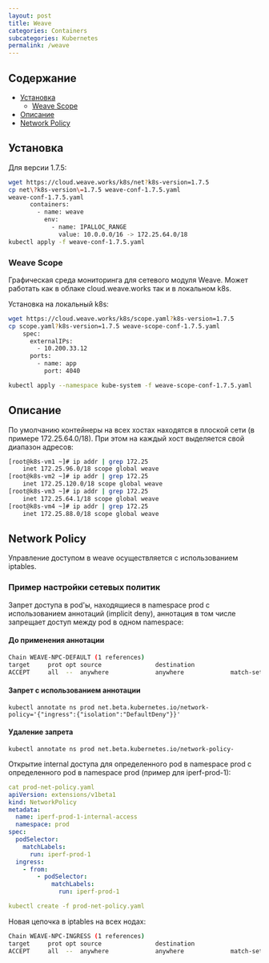 ```yaml
---
layout: post
title: Weave
categories: Containers
subcategories: Kubernetes
permalink: /weave
---
```


## Содержание
   * [Установка](/weave#Установка)
      * [Weave Scope](/weave#Weave-Scope)
   * [Описание](/weave#Описание)
   * [Network Policy](/weave#Network-Policy)	  
   
## Установка <a name="Установка"></a>

Для версии 1.7.5:
```bash
wget https://cloud.weave.works/k8s/net?k8s-version=1.7.5
cp net\?k8s-version\=1.7.5 weave-conf-1.7.5.yaml
weave-conf-1.7.5.yaml
      containers:
        - name: weave
          env:
            - name: IPALLOC_RANGE
              value: 10.0.0.0/16 -> 172.25.64.0/18
kubectl apply -f weave-conf-1.7.5.yaml
```
### Weave Scope <a name="Weave-Scope"></a>

Графическая среда мониторинга для сетевого модуля Weave. Может работать как в облаке cloud.weave.works так и в локальном k8s.

Установка на локальный k8s:
```bash
wget https://cloud.weave.works/k8s/scope.yaml?k8s-version=1.7.5
cp scope.yaml?k8s-version=1.7.5 weave-scope-conf-1.7.5.yaml
    spec:
      externalIPs:
        - 10.200.33.12                
      ports:
        - name: app  
          port: 4040

kubectl apply --namespace kube-system -f weave-scope-conf-1.7.5.yaml
```
<!---excerpt-break-->

## Описание <a name="Описание"></a>
По умолчанию контейнеры на всех хостах находятся в плоской сети (в примере 172.25.64.0/18). При этом на каждый хост выделяется свой диапазон адресов:
```bash
[root@k8s-vm1 ~]# ip addr | grep 172.25
    inet 172.25.96.0/18 scope global weave
[root@k8s-vm2 ~]# ip addr | grep 172.25
    inet 172.25.120.0/18 scope global weave
[root@k8s-vm3 ~]# ip addr | grep 172.25
    inet 172.25.64.1/18 scope global weave
[root@k8s-vm4 ~]# ip addr | grep 172.25
    inet 172.25.88.0/18 scope global weave
```
## Network Policy <a name="Network-Policy"></a>

Управление доступом в weave осуществляется с использованием iptables.

### Пример настройки сетевых политик

Запрет доступа в pod'ы, находящиеся в namespace prod с использованием аннотаций (implicit deny), аннотация в том числе запрещает доступ между pod в одном namespace:

#### До применения аннотации
```bash
Chain WEAVE-NPC-DEFAULT (1 references)
target     prot opt source               destination
ACCEPT     all  --  anywhere             anywhere             match-set weave-z~y01unAQHA]WxHG!ALB)5]}s dst /* DefaultAllow isolation for namespace: prod */
```
#### Запрет с использованием аннотации
```
kubectl annotate ns prod net.beta.kubernetes.io/network-policy='{"ingress":{"isolation":"DefaultDeny"}}'
```
#### Удаление запрета
```
kubectl annotate ns prod net.beta.kubernetes.io/network-policy-
```
Открытие internal доступа для определенного pod в namespace prod с определенного pod в namespace prod (пример для iperf-prod-1):
```yaml
cat prod-net-policy.yaml
apiVersion: extensions/v1beta1
kind: NetworkPolicy
metadata:
  name: iperf-prod-1-internal-access
  namespace: prod
spec:
  podSelector:
    matchLabels:
      run: iperf-prod-1
  ingress:
    - from:
        - podSelector:
            matchLabels:
              run: iperf-prod-1

kubectl create -f prod-net-policy.yaml
```
Новая цепочка в iptables на всех нодах:
```bash
Chain WEAVE-NPC-INGRESS (1 references)
target     prot opt source               destination         
ACCEPT     all  --  anywhere             anywhere             match-set weave-KD98A9:Wl|emmgZ=GX^J2yD;M src match-set weave-KD98A9:Wl|emmgZ=GX^J2yD;M dst /* pods: namespace: prod, selector: run=iperf-prod-1 -> pods: namespace: prod, selector: run=iperf-prod-1 */
```
